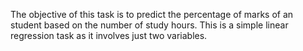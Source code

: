 

The objective of this task is to predict the percentage of marks of an student based on the number of study hours. This is a simple linear regression task as it involves just two variables.
